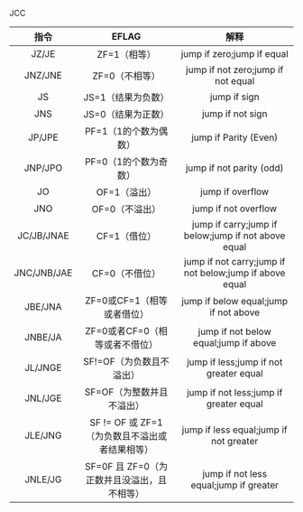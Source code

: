 JCC

|    指令     |                     EFLAG                      |                          解释                           |
| :---------: | :--------------------------------------------: | :-----------------------------------------------------: |
|    JZ/JE    |                  ZF=1（相等）                  |               jump if zero;jump if equal                |
|   JNZ/JNE   |                 ZF=0（不相等）                 |           jump if not zero;jump if not equal            |
|     JS      |               JS=1（结果为负数）               |                      jump if sign                       |
|     JNS     |               JS=0（结果为正数）               |                    jump if not sign                     |
|   JP/JPE    |             PF=1（1的个数为偶数）              |                  jump if Parity (Even)                  |
|   JNP/JPO   |             PF=0（1的个数为奇数）              |                jump if not parity (odd)                 |
|     JO      |                  OF=1（溢出）                  |                    jump if overflow                     |
|     JNO     |                 OF=0（不溢出）                 |                  jump if not overflow                   |
| JC/JB/JNAE  |                  CF=1（借位）                  |   jump if carry;jump if below;jump if not above equal   |
| JNC/JNB/JAE |                 CF=0（不借位）                 | jump if not carry;jump if not below;jump if above equal |
|   JBE/JNA   |           ZF=0或CF=1（相等或者借位）           |          jump if below equal;jump if not above          |
|   JNBE/JA   |         ZF=0或者CF=0（相等或者不借位）         |          jump if not below equal;jump if above          |
|   JL/JNGE   |            SF!=OF（为负数且不溢出）            |         jump if less;jump if not greater equal          |
|   JNL/JGE   |           SF=OF（为整数并且不溢出）            |         jump if not less;jump if greater equal          |
|   JLE/JNG   | SF != OF 或 ZF=1（为负数且不溢出或者结果相等） |         jump if less equal;jump if not greater          |
|   JNLE/JG   |  SF=0F 且 ZF=0（为正数并且没溢出，且不相等）   |         jump if not less equal;jump if greater          |

